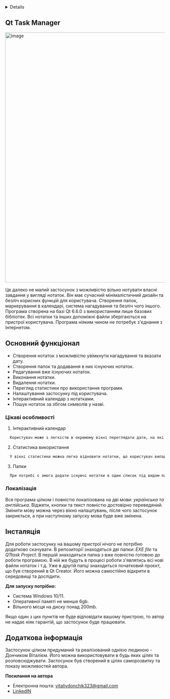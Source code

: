 <!-- TABLE OF CONTENTS -->
<details>
  <ol>
    <li>
      <a href="#about-the-project">Qt Task Manager</a>
    </li>
    <li>
      <a href="#fiches">Основний функціонал</a>
      <ul>
        <li><a href="#interesting">Цікаві особливості</a></li>
        <li><a href="#installation">Локалізація</a></li>
      </ul>
    </li>
    <li><a href="#install">Інсталяція</a></li>
    <li><a href="#more">Додаткова інформація</a></li>
  </ol>
</details>



<!-- ABOUT THE PROJECT -->
## Qt Task Manager

<img width="1240" height="789" alt="image" src="https://github.com/user-attachments/assets/b2f48c8c-0eb6-42a4-951b-1d5eda958359" />

Це далеко не малий застосунок з можливістю вільно нотувати власні завдання у вигляді нотаток. Він має сучасний мінімалістичний дизайн та безліч корисних функцій для користувача. Створення папок, маркерування в календарі, система нагадування та безліч чого іншого.
Програма створена на базі Qt 6.6.0 з використанням лише базових бібліотек. Всі нотатки та інших допоміжні файли зберігаються на пристрої користувача. Програма ніяким чином не потребує з'єднання з Інтернетом. 

<!-- Fiches -->
## Основний функціонал

* Створення нотаток з можливістю увімкнути нагадування та вказати дату.
* Створення папок та додавання в них існуючих нотаток.
* Редагування вже існуючих нотаток.
* Виконання нотатки.
* Видалення нотатки.
* Перегляд статистики про використання програми.
* Налаштування застосунку під користувача.
* Інтерактивний календар з нотатками.
* Пошук нотаток за збігом символів у назві.

### Цікаві особливості

1. Інтерактивний календар
  ```sh
    Користувач може з легкістю в окремому вікні переглядати дати, на які заплановані нотатки з увімкнутим нагадуванням. Натиснувши на активну клітинку дня - відкриваються віконця з нотатками, що є маркерованими на цю дату.
  ```
2. Статистика використання
  ```sh
    У вікні статистики можна легко відновити нотатки, що користувач випадково помітив виконаними. При увікненому відповідному пункті налаштувань це вікно буде автоматично очищатись під час кожного нового запуску. З статистики користувач здатен дізнатись: скільки нотаток не виконано, скільки нотаток було виконано за весь час та скільки їх у кошику. Всю статистику також візуалізовано в примітивному віджеті прямої.
  ```
3. Папки
  ```sh
    При потребі є змога додати існуючі нотатки в один список під видом папки. Після цього в окремому вікні буде змога відкрити окремо лише їх та взаємодіяти таким же чином, як і на головному вікні.
  ```

### Локалізація

Вся програма цілком і повністю локалізована на дві мови: _українська та англійська_. Віджети, кнопки та текст повністю достовірно переведяний. Змінити мову можна через вікно налаштувань, після чого застосунок закриється, а при наступному запуску мова буде вже змінена.

<!-- Install -->
## Інсталяція

Для роботи застосунку на вашому пристрої нічого не потрібно додатково скачувати. В репозиторії знаходяться дві папки: _EXE file_ та _QTtask Project_. В першій знаходиться папка з вже повністю готовою до роботи програмою. В ній же будуть в процесі роботи з'являтись всі нові файли нотаток і т.д. Уже в другій папці знаходиться початковий проєкт, що був створений в Qt Creator. Його можна самостійно відкрити в середовищі та дослідити.

**Для запуску потрібно:**
* Система Windows 10/11.
* Оперативної памяті не менше 6gb.
* Вільного місця на диску понад 200mb.

Якщо один з цих пунктів не буде відповідати вашому пристрою, то автор не надає ніяк гарантій, що застосунок буде працювати.

<!-- MORE -->
## Додаткова інформація

Застосунок цілком придуманий та реалізований однією людиною - Дончиком Віталієм. Його можна використовувати в будь яких цілях та розповсюджувати. Застосунок був створений в цілях саморозвитку та показу можливостей автора.

**Посилання на автора**
* Електронна пошта: vitaliydonchik323@gmail.com
* [LinkedIN](https://www.linkedin.com/in/vitaliy-donchyk-516a352b7/)
